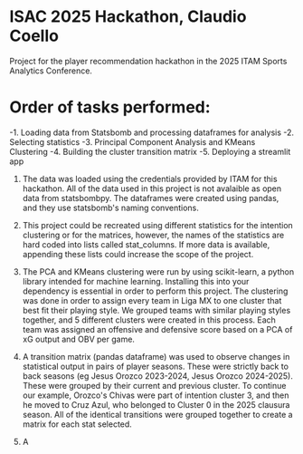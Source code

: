 # ISAC 2025 Hackathon, Claudio Coello
Project for the player recommendation hackathon in the 2025 ITAM Sports Analytics Conference.

# Order of tasks performed:

-1. Loading data from Statsbomb and processing dataframes for analysis
-2. Selecting statistics
-3. Principal Component Analysis and KMeans Clustering
-4. Building the cluster transition matrix
-5. Deploying a streamlit app

1. The data was loaded using the credentials provided by ITAM for this hackathon. All of the data used in this project is not avalaible as open data from statsbombpy. The dataframes were created using pandas, and they use statsbomb's naming conventions.

2. This project could be recreated using different statistics for the intention clustering or for the matrices, however, the names of the statistics are hard coded into lists called stat_columns. If more data is available, appending these lists could increase the scope of the project.

3. The PCA and KMeans clustering were run by using scikit-learn, a python library intended for machine learning. Installing this into your dependency is essential in order to perform this project. The clustering was done in order to assign every team in Liga MX to one cluster that best fit their playing style. We grouped teams with similar playing styles together, and 5 different clusters were created in this process.
Each team was assigned an offensive and defensive score based on a PCA of xG output and OBV per game.

5. A transition matrix (pandas dataframe) was used to observe changes in statistical output in pairs of player seasons. These were strictly back to back seasons (eg Jesus Orozco 2023-2024, Jesus Orozco 2024-2025). These were grouped by their current and previous cluster. To continue our example, Orozco's Chivas were part of intention cluster 3, and then he moved to Cruz Azul, who belonged to Cluster 0 in the 2025 clausura season. All of the identical transitions were grouped together to create a matrix for each stat selected.

6. A
 
